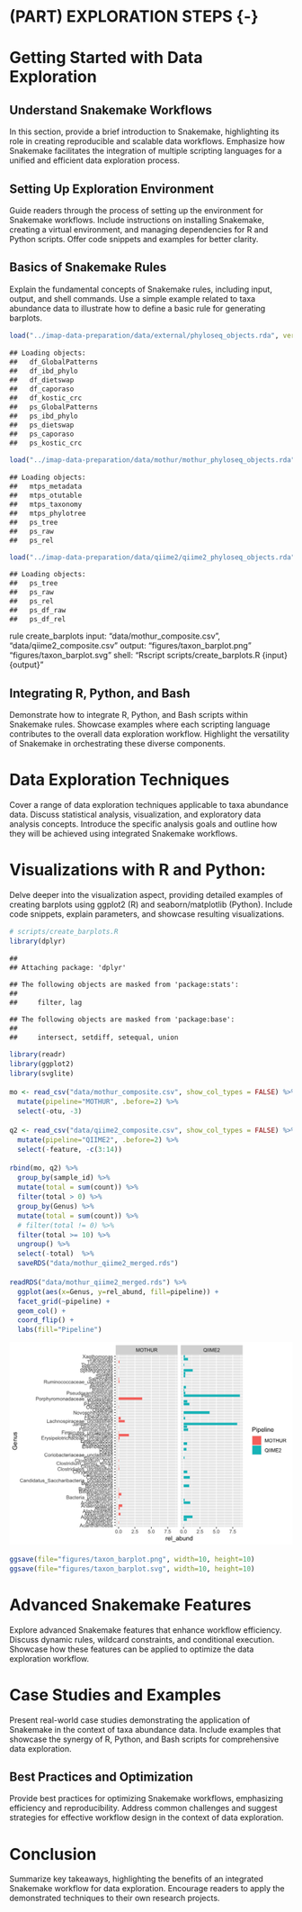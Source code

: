# (PART) EXPLORATION STEPS {-}

# Getting Started with Data Exploration
## Understand Snakemake Workflows
In this section, provide a brief introduction to Snakemake, highlighting its role in creating reproducible and scalable data workflows. Emphasize how Snakemake facilitates the integration of multiple scripting languages for a unified and efficient data exploration process.

## Setting Up Exploration Environment
Guide readers through the process of setting up the environment for Snakemake workflows. Include instructions on installing Snakemake, creating a virtual environment, and managing dependencies for R and Python scripts. Offer code snippets and examples for better clarity.

## Basics of Snakemake Rules
Explain the fundamental concepts of Snakemake rules, including input, output, and shell commands. Use a simple example related to taxa abundance data to illustrate how to define a basic rule for generating barplots.


```r
load("../imap-data-preparation/data/external/phyloseq_objects.rda", verbose = TRUE)
```

```
## Loading objects:
##   df_GlobalPatterns
##   df_ibd_phylo
##   df_dietswap
##   df_caporaso
##   df_kostic_crc
##   ps_GlobalPatterns
##   ps_ibd_phylo
##   ps_dietswap
##   ps_caporaso
##   ps_kostic_crc
```

```r
load("../imap-data-preparation/data/mothur/mothur_phyloseq_objects.rda", verbose = TRUE)
```

```
## Loading objects:
##   mtps_metadata
##   mtps_otutable
##   mtps_taxonomy
##   mtps_phylotree
##   ps_tree
##   ps_raw
##   ps_rel
```

```r
load("../imap-data-preparation/data/qiime2/qiime2_phyloseq_objects.rda", verbose = TRUE)
```

```
## Loading objects:
##   ps_tree
##   ps_raw
##   ps_rel
##   ps_df_raw
##   ps_df_rel
```


<div class="infoicon">
<p>rule create_barplots input: “data/mothur_composite.csv”,
“data/qiime2_composite.csv” output: “figures/taxon_barplot.png”
“figures/taxon_barplot.svg” shell: “Rscript scripts/create_barplots.R
{input} {output}”</p>
</div>

## Integrating R, Python, and Bash
Demonstrate how to integrate R, Python, and Bash scripts within Snakemake rules. Showcase examples where each scripting language contributes to the overall data exploration workflow. Highlight the versatility of Snakemake in orchestrating these diverse components.

# Data Exploration Techniques
Cover a range of data exploration techniques applicable to taxa abundance data. Discuss statistical analysis, visualization, and exploratory data analysis concepts. Introduce the specific analysis goals and outline how they will be achieved using integrated Snakemake workflows.

# Visualizations with R and Python:
Delve deeper into the visualization aspect, providing detailed examples of creating barplots using ggplot2 (R) and seaborn/matplotlib (Python). Include code snippets, explain parameters, and showcase resulting visualizations.

<!-- ```{block, type="infoicon", echo=TRUE} -->

```r
# scripts/create_barplots.R
library(dplyr)
```

```
## 
## Attaching package: 'dplyr'
```

```
## The following objects are masked from 'package:stats':
## 
##     filter, lag
```

```
## The following objects are masked from 'package:base':
## 
##     intersect, setdiff, setequal, union
```

```r
library(readr)
library(ggplot2)
library(svglite)

mo <- read_csv("data/mothur_composite.csv", show_col_types = FALSE) %>% 
  mutate(pipeline="MOTHUR", .before=2) %>% 
  select(-otu, -3)

q2 <- read_csv("data/qiime2_composite.csv", show_col_types = FALSE) %>% 
  mutate(pipeline="QIIME2", .before=2) %>% 
  select(-feature, -c(3:14))

rbind(mo, q2) %>% 
  group_by(sample_id) %>%
  mutate(total = sum(count)) %>%
  filter(total > 0) %>%
  group_by(Genus) %>%
  mutate(total = sum(count)) %>%
  # filter(total != 0) %>%
  filter(total >= 10) %>%
  ungroup() %>%
  select(-total)  %>% 
  saveRDS("data/mothur_qiime2_merged.rds")

readRDS("data/mothur_qiime2_merged.rds") %>% 
  ggplot(aes(x=Genus, y=rel_abund, fill=pipeline)) +
  facet_grid(~pipeline) +
  geom_col() +
  coord_flip() +
  labs(fill="Pipeline")
```

<img src="01_data_exploration_steps_files/figure-html/load_data-1.png" width="672" />

```r
ggsave(file="figures/taxon_barplot.png", width=10, height=10)
ggsave(file="figures/taxon_barplot.svg", width=10, height=10)
```

# Advanced Snakemake Features
Explore advanced Snakemake features that enhance workflow efficiency. Discuss dynamic rules, wildcard constraints, and conditional execution. Showcase how these features can be applied to optimize the data exploration workflow.

# Case Studies and Examples
Present real-world case studies demonstrating the application of Snakemake in the context of taxa abundance data. Include examples that showcase the synergy of R, Python, and Bash scripts for comprehensive data exploration.

## Best Practices and Optimization
Provide best practices for optimizing Snakemake workflows, emphasizing efficiency and reproducibility. Address common challenges and suggest strategies for effective workflow design in the context of data exploration.

# Conclusion
Summarize key takeaways, highlighting the benefits of an integrated Snakemake workflow for data exploration. Encourage readers to apply the demonstrated techniques to their own research projects.
